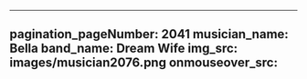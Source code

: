 ------
pagination_pageNumber: 2041
musician_name: Bella
band_name: Dream Wife
img_src: images/musician2076.png
onmouseover_src: 
------